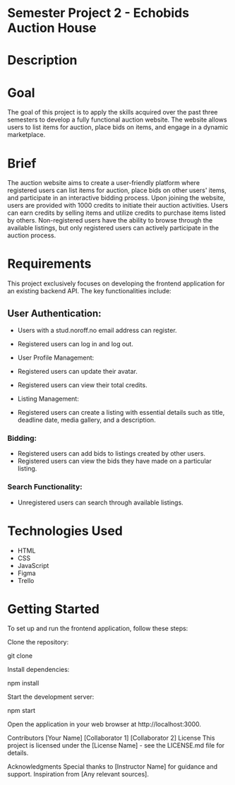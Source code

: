 # Semester Project 2 - Echobids Auction House

# Description

# Goal

The goal of this project is to apply the skills acquired over the past three semesters to develop a fully functional auction website. The website allows users to list items for auction, place bids on items, and engage in a dynamic marketplace.

# Brief

The auction website aims to create a user-friendly platform where registered users can list items for auction, place bids on other users' items, and participate in an interactive bidding process. Upon joining the website, users are provided with 1000 credits to initiate their auction activities. Users can earn credits by selling items and utilize credits to purchase items listed by others. Non-registered users have the ability to browse through the available listings, but only registered users can actively participate in the auction process.

# Requirements

This project exclusively focuses on developing the frontend application for an existing backend API. The key functionalities include:

## User Authentication:

- Users with a stud.noroff.no email address can register.
- Registered users can log in and log out.
- User Profile Management:

- Registered users can update their avatar.
- Registered users can view their total credits.
- Listing Management:
- Registered users can create a listing with essential details such as title, deadline date, media gallery, and a description.

### Bidding:

- Registered users can add bids to listings created by other users.
- Registered users can view the bids they have made on a particular listing.

### Search Functionality:

- Unregistered users can search through available listings.

# Technologies Used

- HTML
- CSS
- JavaScript
- Figma
- Trello

# Getting Started

To set up and run the frontend application, follow these steps:

Clone the repository:

git clone <repository-url>

Install dependencies:

npm install

Start the development server:

npm start

Open the application in your web browser at http://localhost:3000.

Contributors
[Your Name]
[Collaborator 1]
[Collaborator 2]
License
This project is licensed under the [License Name] - see the LICENSE.md file for details.

Acknowledgments
Special thanks to [Instructor Name] for guidance and support.
Inspiration from [Any relevant sources].
